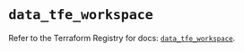 # `data_tfe_workspace`

Refer to the Terraform Registry for docs: [`data_tfe_workspace`](https://registry.terraform.io/providers/hashicorp/tfe/0.43.0/docs/data-sources/workspace).
